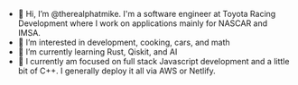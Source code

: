 - 👋 Hi, I’m @therealphatmike. I'm a software engineer at Toyota Racing Development where I work on applications mainly for NASCAR and IMSA.
- 👀 I’m interested in development, cooking, cars, and math
- 🌱 I’m currently learning Rust, Qiskit, and AI
- :notebook: I currently am focused on  full stack Javascript development and a little bit of C++. I generally deploy it all via AWS or Netlify.

<!---
therealphatmike/therealphatmike is a ✨ special ✨ repository because its `README.md` (this file) appears on your GitHub profile.
You can click the Preview link to take a look at your changes.
--->
